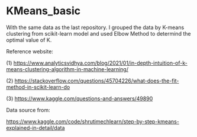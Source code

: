 # KMeans_basic
With the same data as the last repository. I grouped the data by K-means clustering from scikit-learn model and used Elbow Method to determind the optimal value of K.

Reference website:

(1) https://www.analyticsvidhya.com/blog/2021/01/in-depth-intuition-of-k-means-clustering-algorithm-in-machine-learning/

(2) https://stackoverflow.com/questions/45704226/what-does-the-fit-method-in-scikit-learn-do

(3) https://www.kaggle.com/questions-and-answers/49890

Data source from:

https://www.kaggle.com/code/shrutimechlearn/step-by-step-kmeans-explained-in-detail/data
